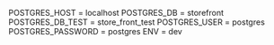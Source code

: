 POSTGRES_HOST = localhost
POSTGRES_DB = storefront
POSTGRES_DB_TEST = store_front_test
POSTGRES_USER = postgres
POSTGRES_PASSWORD = postgres
ENV = dev